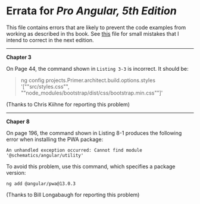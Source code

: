 # Errata for *Pro Angular, 5th Edition*

This file contains errors that are likely to prevent the code examples from working as described in ths book. See [this](typos.md) file for small mistakes that I intend to correct in the next edition.

---


**Chapter 3**

On Page 44, the command shown in `Listing 3-3` is incorrect. It should be:

>ng config projects.Primer.architect.build.options.styles '[""src/styles.css"", ""node_modules/bootstrap/dist/css/bootstrap.min.css""]'

(Thanks to Chris Kiihne for reporting this problem)

---

**Chaper 8**

On page 196, the command shown in Listing 8-1 produces the following error when installing the PWA package:

    An unhandled exception occurred: Cannot find module '@schematics/angular/utility'

To avoid this problem, use this command, which specifies a package version:

    ng add @angular/pwa@13.0.3

(Thanks to Bill Longabaugh for reporting this problem)